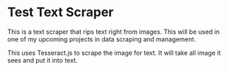<h1>Test Text Scraper</h1>
This is a text scraper that rips text right from images. This will be used in one of my upcoming projects in data scraping and management. 

This uses Tesseract.js to scrape the image for text. It will take all image it sees and put it into text.
